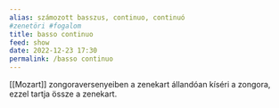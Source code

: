 ```yaml
---
alias: számozott basszus, continuo, continuó
#zenetöri #fogalom
title: basso continuo
feed: show
date: 2022-12-23 17:30
permalink: /basso continuo
---
```


[[Mozart]] zongoraversenyeiben a zenekart állandóan kíséri a zongora, ezzel tartja össze a zenekart.